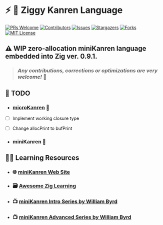 # :zap: :kimono: **Ziggy Kanren Language**

[![PRs Welcome](https://img.shields.io/badge/PRs-welcome-brightgreen.svg?style=for-the-badge)](https://github.com/tensorush/Ziggy-Kanren-Language/pulls)
[![Contributors][contributors-shield]][contributors-url]
[![Issues][issues-shield]][issues-url]
[![Stargazers][stars-shield]][stars-url]
[![Forks][forks-shield]][forks-url]
[![MIT License][license-shield]][license-url]

## :warning: WIP zero-allocation miniKanren language embedded into Zig ver. 0.9.1.

> ### _Any contributions, corrections or optimizations are very welcome!_ :hugs:

## :memo: TODO

- ### [microKanren](https://github.com/tensorush/Ziggy-Kanren-Language/blob/master/src/micro) :hatching_chick:

- [ ] Implement working closure type

- [ ] Change allocPrint to bufPrint

- ### miniKanren :hatched_chick:

## :man_teacher: Learning Resources

- ### :globe_with_meridians: [miniKanren Web Site](http://minikanren.org/)

- ### :card_file_box: [Awesome Zig Learning](https://github.com/tensorush/Awesome-PL-Learning#zap-zig)

- ### :tv: [miniKanren Intro Series by William Byrd](https://www.youtube.com/playlist?list=PLO4TbomOdn2fsynRMembs4Lag1xhU5U6P)

- ### :tv: [miniKanren Advanced Series by William Byrd](https://www.youtube.com/playlist?list=PLO4TbomOdn2ejVWYrtfP55yDzajHMdnsX)

<!-- MARKDOWN LINKS -->

[contributors-shield]: https://img.shields.io/github/contributors/tensorush/Ziggy-Kanren-Language.svg?style=for-the-badge
[contributors-url]: https://github.com/tensorush/Ziggy-Kanren-Language/graphs/contributors
[issues-shield]: https://img.shields.io/github/issues/tensorush/Ziggy-Kanren-Language.svg?style=for-the-badge
[issues-url]: https://github.com/tensorush/Ziggy-Kanren-Language/issues
[stars-shield]: https://img.shields.io/github/stars/tensorush/Ziggy-Kanren-Language.svg?style=for-the-badge
[stars-url]: https://github.com/tensorush/Ziggy-Kanren-Language/stargazers
[forks-shield]: https://img.shields.io/github/forks/tensorush/Ziggy-Kanren-Language.svg?style=for-the-badge
[forks-url]: https://github.com/tensorush/Ziggy-Kanren-Language/network/members
[license-shield]: https://img.shields.io/github/license/tensorush/Ziggy-Kanren-Language.svg?style=for-the-badge
[license-url]: https://github.com/tensorush/Ziggy-Kanren-Language/blob/master/LICENSE.md
